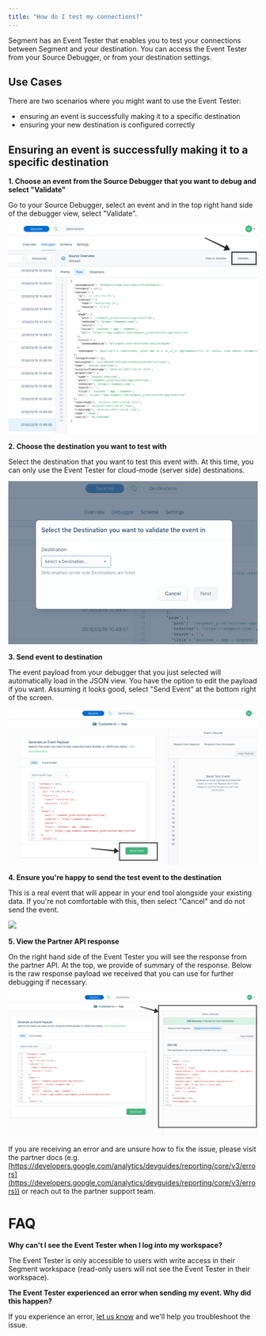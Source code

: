 ```yaml
---
title: "How do I test my connections?"
---
```



Segment has an Event Tester that enables you to test your connections between Segment and your destination. You can access the Event Tester from your Source Debugger, or from your destination settings.   

## Use Cases

There are two scenarios where you might want to use the Event Tester:

*   ensuring an event is successfully making it to a specific destination
*   ensuring your new destination is configured correctly


## Ensuring an event is successfully making it to a specific destination

**1. Choose an event from the Source Debugger that you want to debug and select "Validate"**

Go to your Source Debugger, select an event and in the top right hand side of the debugger view, select "Validate".

![](images/event-tester_GgyOswJA.png)

**2. Choose the destination you want to test with**

Select the destination that you want to test this event with. At this time, you can only use the Event Tester for cloud-mode (server side) destinations.

![](images/event-tester_2JfoKddf.png)

**3. Send event to destination**

The event payload from your debugger that you just selected will automatically load in the JSON view. You have the option to edit the payload if you want. Assuming it looks good, select "Send Event" at the bottom right of the screen. 

![](images/event-tester_J7TEDYvY.png)

**4. Ensure you're happy to send the test event to the destination**

This is a real event that will appear in your end tool alongside your existing data. If you're not comfortable with this, then select "Cancel" and do not send the event. 

![](images/event-tester_Yxw1DJqb.png)

**5. View the Partner API response**

On the right hand side of the Event Tester you will see the response from the partner API. At the top, we provide of summary of the response. Below is the raw response payload we received that you can use for further debugging if necessary. 

![](images/event-tester_il6mvexS.png)

If you are receiving an error and are unsure how to fix the issue, please visit the partner docs (e.g. [https://developers.google.com/analytics/devguides/reporting/core/v3/errors](https://developers.google.com/analytics/devguides/reporting/core/v3/errors)) or reach out to the partner support team. 

# FAQ

**Why can't I see the Event Tester when I log into my workspace?**

The Event Tester is only accessible to users with write access in their Segment workspace (read-only users will not see the Event Tester in their workspace). 

**The Event Tester experienced an error when sending my event. Why did this happen?**

If you experience an error, [let us know](segment.com/help/contact/) and we'll help you troubleshoot the issue.
